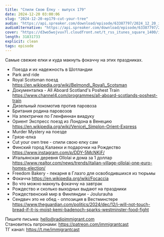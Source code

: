 ```yaml
---
title: "Спили Свою Ёлку - выпуск 179"
date: 2024-12-20 03:00:06
slug: "2024-12-20-ep179-cut-your-tree"
audio: "https://api.spreaker.com/download/episode/63387797/2024_12_20_icast_ep179_cut_your_tree.mp3"
audioAlternative: "https://api.spreaker.com/download/episode/63387797/2024_12_20_icast_ep179_cut_your_tree.mp3"
cover: "https://d3wo5wojvuv7l.cloudfront.net/t_rss_itunes_square_1400/images.spreaker.com/original/72b76b9aff6a4710e7fe3caf8b228e27.jpg"
length: 31831733
explicit: clean
tags: episode
---
```


Самые свежие елки и куда макнуть фокаччу на этих праздниках.  
  
* Поезда и их надежность в Шотландии  
* Park and ride  
* Royal Scotsman поезд https://en.wikipedia.org/wiki/Belmond\_Royal\_Scotsman  
* Документалка - All Aboard Scotland's Poshest Train https://www.channel4.com/programmes/all-aboard-scotlands-poshest-train  
* Дизельный локомотив против паровоза  
* Британия родина паровозов  
* На электричке по Гленфиннан виадуку  
* Ориент Экспресс поезд из Лондона в Венецию https://en.wikipedia.org/wiki/Venice\_Simplon-Orient-Express  
* Murder Mystery на поезде  
* Грязе-елка  
* Cut your own tree - спили свою елку сам  
* Финский город Калаеки и подарочки на Рождество https://www.instagram.com/p/DDY-5McNKiF/  
* Итальянская деревня Ollolai и дома за 1 доллар https://www.realtor.com/news/trends/italian-village-ollolai-one-euro-homes-election/  
* Freedom Bakery - пекарня в Глазго для освободившихся из тюрьмы  
* Фокачча https://en.wikipedia.org/wiki/Focaccia  
* Во что можно макнуть фокаччу на завтрак  
* Рождество и сколько выходных выдают на праздники  
* Рождественский мир в Финляндии - Joulurauha  
* Сендвич это не обед - оппозиция в Вестминстере https://www.theguardian.com/politics/2024/dec/12/i-will-not-touch-bread-if-it-is-moist-kemi-badenoch-sparks-westminster-food-fight  
  
Пишите письма: hello@radioimmigrant.com  
Становитесь патронами: https://patreon.com/immigrantcast  
ТГ канал: https://t.me/immigrantcast

